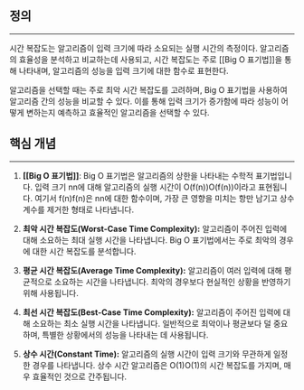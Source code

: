 ## 정의
---
시간 복잡도는 알고리즘이 입력 크기에 따라 소요되는 실행 시간의 측정이다.
알고리즘의 효율성을 분석하고 비교하는데 사용되고, 시간 복잡도는 주로 [[Big O 표기법]]을 통해 나타내며, 알고리즘의 성능을 입력 크기에 대한 함수로 표현한다.

알고리즘을 선택할 때는 주로 최악 시간 복잡도를 고려하며, Big O 표기법을 사용하여 알고리즘 간의 성능을 비교할 수 있다. 이를 통해 입력 크기가 증가함에 따라 성능이 어떻게 변하는지 예측하고 효율적인 알고리즘을 선택할 수 있다.

## 핵심 개념
---
1. **[[Big O 표기법]]**: Big O 표기법은 알고리즘의 상한을 나타내는 수학적 표기법입니다. 입력 크기 nn에 대해 알고리즘의 실행 시간이 O(f(n))O(f(n))이라고 표현됩니다. 여기서 f(n)f(n)은 nn에 대한 함수이며, 가장 큰 영향을 미치는 항만 남기고 상수 계수를 제거한 형태로 나타냅니다.
    
2. **최악 시간 복잡도(Worst-Case Time Complexity):** 알고리즘이 주어진 입력에 대해 소요하는 최대 실행 시간을 나타냅니다. Big O 표기법에서는 주로 최악의 경우에 대한 시간 복잡도를 분석합니다.
    
3. **평균 시간 복잡도(Average Time Complexity):** 알고리즘이 여러 입력에 대해 평균적으로 소요하는 시간을 나타냅니다. 최악의 경우보다 현실적인 상황을 반영하기 위해 사용됩니다.
    
4. **최선 시간 복잡도(Best-Case Time Complexity):** 알고리즘이 주어진 입력에 대해 소요하는 최소 실행 시간을 나타냅니다. 일반적으로 최악이나 평균보다 덜 중요하며, 특별한 상황에서의 성능을 나타내는 데 사용됩니다.
    
5. **상수 시간(Constant Time):** 알고리즘의 실행 시간이 입력 크기와 무관하게 일정한 경우를 나타냅니다. 상수 시간 알고리즘은 O(1)O(1)의 시간 복잡도를 가지며, 매우 효율적인 것으로 간주됩니다.